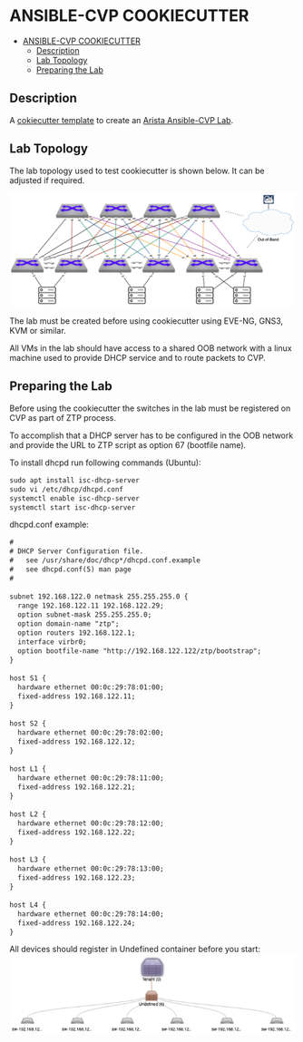 # ANSIBLE-CVP COOKIECUTTER

<!-- TOC -->

- [ANSIBLE-CVP COOKIECUTTER](#ansible-cvp-cookiecutter)
  - [Description](#description)
  - [Lab Topology](#lab-topology)
  - [Preparing the Lab](#preparing-the-lab)

<!-- /TOC -->

## Description

A [cokiecutter template](https://github.com/cookiecutter/cookiecutter)  to create an [Arista Ansible-CVP Lab](https://github.com/aristanetworks/ansible-cvp).

## Lab Topology

The lab topology used to test cookiecutter is shown below. It can be adjusted if required.

![Lab Topology](/media/avd-cookiecutter-lab-topology.png)

The lab must be created before using cookiecutter using EVE-NG, GNS3, KVM or similar.

All VMs in the lab should have access to a shared OOB network with a linux machine used to provide DHCP service and to route packets to CVP.

## Preparing the Lab

Before using the cookiecutter the switches in the lab must be registered on CVP as part of ZTP process.

To accomplish that a DHCP server has to be configured in the OOB network and provide the URL to ZTP script as option 67 (bootfile name).

To install dhcpd run following commands (Ubuntu):

```console
sudo apt install isc-dhcp-server
sudo vi /etc/dhcp/dhcpd.conf
systemctl enable isc-dhcp-server
systemctl start isc-dhcp-server
```

dhcpd.conf example:

```text
#
# DHCP Server Configuration file.
#   see /usr/share/doc/dhcp*/dhcpd.conf.example
#   see dhcpd.conf(5) man page
#

subnet 192.168.122.0 netmask 255.255.255.0 {
  range 192.168.122.11 192.168.122.29;
  option subnet-mask 255.255.255.0;
  option domain-name "ztp";
  option routers 192.168.122.1;
  interface virbr0;
  option bootfile-name "http://192.168.122.122/ztp/bootstrap";
}

host S1 {
  hardware ethernet 00:0c:29:78:01:00;
  fixed-address 192.168.122.11;
}

host S2 {
  hardware ethernet 00:0c:29:78:02:00;
  fixed-address 192.168.122.12;
}

host L1 {
  hardware ethernet 00:0c:29:78:11:00;
  fixed-address 192.168.122.21;
}

host L2 {
  hardware ethernet 00:0c:29:78:12:00;
  fixed-address 192.168.122.22;
}

host L3 {
  hardware ethernet 00:0c:29:78:13:00;
  fixed-address 192.168.122.23;
}

host L4 {
  hardware ethernet 00:0c:29:78:14:00;
  fixed-address 192.168.122.24;
}
```

All devices should register in Undefined container before you start:
![initial cvp state](media/initial_cvp_state.png)
